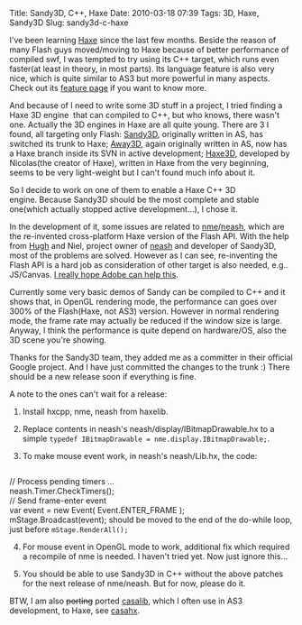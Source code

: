 Title: Sandy3D, C++, Haxe
Date: 2010-03-18 07:39
Tags: 3D, Haxe, Sandy3D
Slug: sandy3d-c-haxe

I've been learning [Haxe][] since the last few months. Beside the reason
of many Flash guys moved/moving to Haxe because of better performance of
compiled swf, I was tempted to try using its C++ target, which runs even
faster(at least in theory, in most parts). Its language feature is also
very nice, which is quite similar to AS3 but more powerful in
many aspects. Check out its [feature page][] if you want to know more.

And because of I need to write some 3D stuff in a project, I tried
finding a Haxe 3D engine  that can compiled to C++, but who knows, there
wasn't one. Actually the 3D engines in Haxe are all quite young. There
are 3 I found, all targeting only Flash: [Sandy3D][], originally written
in AS, has switched its trunk to Haxe; [Away3D][], again originally
written in AS, now has a Haxe branch inside its SVN in active
development; [Haxe3D][], developed by Nicolas(the creator of Haxe),
written in Haxe from the very beginning, seems to be very light-weight but
I can't found much info about it.

So I decide to work on one of them to enable a Haxe C++ 3D
engine. Because Sandy3D should be the most complete and stable one(which
actually stopped active development...), I chose it.

In the development of it, some issues are related to [nme][]/[neash][],
which are the re-invented cross-platform Haxe version of the Flash API.
With the help from [Hugh][] and Niel, project owner of [neash][] and
developer of Sandy3D, most of the problems are solved. However as I can
see, re-inventing the Flash API is a hard job as consideration of other
target is also needed, e.g.. JS/Canvas. [I really hope Adobe can help
this][].

Currently some very basic demos of Sandy can be compiled to C++ and it
shows that, in OpenGL rendering mode, the performance can goes over 300%
of the Flash(Haxe, not AS3) version. However in normal rendering mode,
the frame rate may actually be reduced if the window size is large.
Anyway, I think the performance is quite depend on hardware/OS, also the
3D scene you're showing.

Thanks for the Sandy3D team, they added me as a committer in their
official Google project. And I have just committed the changes to the
trunk :) There should be a new release soon if everything is fine.

A note to the ones can't wait for a release:

 1. Install hxcpp, nme, neash from haxelib.

 2. Replace contents in neash's neash/display/IBitmapDrawable.hx to a simple `typedef IBitmapDrawable = nme.display.IBitmapDrawable;`.

 3. To make mouse event work, in neash's neash/Lib.hx, the code:
    <pre>
// Process pending timers ...  
neash.Timer.CheckTimers();  
// Send frame-enter event  
var event = new Event( Event.ENTER_FRAME );  
mStage.Broadcast(event);
    </pre>
    should be moved to the end of the do-while loop, just before `mStage.RenderAll();`

 4. For mouse event in OpenGL mode to work, additional fix which required a recompile of nme is needed. I haven't tried yet. Now just ignore this...

 5. You should be able to use Sandy3D in C++ without the above patches for the next release of nme/neash. But for now, please do it.

BTW, I am also <del>porting</del> ported [casalib][], which I often use in AS3
development, to Haxe, see [casahx][].

  [Haxe]: http://haxe.org/
  [feature page]: http://haxe.org/doc/features
  [Sandy3D]: http://www.flashsandy.org/
  [Away3D]: http://www.away3d.com/
  [Haxe3D]: http://code.google.com/p/haxe3d/
  [nme]: http://code.google.com/p/nekonme/
  [neash]: http://code.google.com/p/neash/
  [Hugh]: http://gamehaxe.com/
  [I really hope Adobe can help this]: http://ideas.adobe.com/ct/ct_a_view_idea.bix?c=975F47A1-B925-4456-89DB-3BEFB1DA7780&idea_id=D62AC800-1BD6-4C79-85A7-6CCCE1C403AC
  [casalib]: http://casalib.org/
  [casahx]: http://github.com/andyli/casahx
